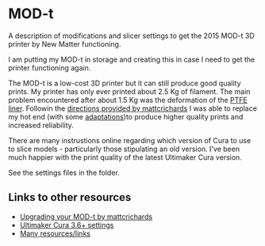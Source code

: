 # MOD-t
A description of modifications and slicer settings to get the 2015 MOD-t 3D printer by New Matter functioning. 

I am putting my MOD-t in storage and creating this in case I need to get the printer functioning again.

The MOD-t is a low-cost 3D printer but it can still produce good quality prints. My printer has only ever printed about 2.5 Kg of filament. The main problem encountered after about 1.5 Kg was the deformation of the [PTFE liner](https://github.com/mattcrichards/modthotend). Followin the [directions provided by mattcrichards](https://github.com/mattcrichards/modthotend/wiki) I was able to replace my hot end (with some [adaptations](https://github.com/mattcrichards/modthotend/issues/1))to produce higher quality prints and increased reliability.

There are many instrustions online regarding which version of Cura to use to slice models - particularly those stipulating an old version. I've been much happier with the print quality of the latest Ultimaker Cura version.

See the settings files in the folder.

## Links to other resources

- [Upgrading your MOD-t by mattcrichards](https://github.com/mattcrichards/modthotend)
- [Ultimaker Cura 3.6+ settings](https://github.com/martinjuhasz/modt-cura)
- [Many resources/links](https://github.com/tripflex/MOD-t)

